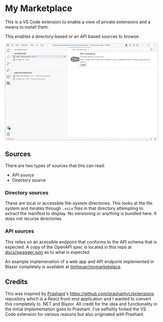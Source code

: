 # My Marketplace 
This is a VS Code extension to enable a view of private extensions and a means to install them.

This enables a directory-based or an API based sources to browse.

![Screenshot of My Marketplace and sources](docs/screenshot.png)

## Sources
There are two types of sources that this can read:
- API source
- Directory source

### Directory sources
These are local or accessible file-system directories.  This looks at the file system and iterates through `.vsix` files in that directory attempting to extract the manifest to display.  No versioning or anything is bundled here.  It does not recurse directories

### API sources
This relies on an acessible endpoint that conforms to the API schema that is expected.  A copy of the OpenAPI spec is located in this repo at [docs/swagger.json](docs/swagger.json) as to what is expected.

An example implemenation of a web app and API endpoint implemented in Blazor completely is available at [timheuer/mymarketplace](https://github.com/timheuer/mymarketplace).

## Credits
This was inspired by [Prashant](https://github.com/prashantvc)'s https://github.com/prashantvc/extensions repository which is a React front-end application and I wanted to convert this completely to .NET and Blazor.  All credit for the idea and functionality in the initial implementation goes to Prashant.  I've selfishly forked the VS Code extension for various reasons but also originated with Prashant.